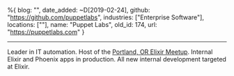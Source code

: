 %{
  blog: "",
  date_added: ~D[2019-02-24],
  github: "https://github.com/puppetlabs",
  industries: ["Enterprise Software"],
  locations: [""],
  name: "Puppet Labs",
  old_id: 174,
  url: "https://puppetlabs.com"
}

---

Leader in IT automation. Host of the [Portland, OR Elixir Meetup](http://www.meetup.com/elixir-pdx/). Internal Elixir and Phoenix apps in production. All new internal development targeted at Elixir.
